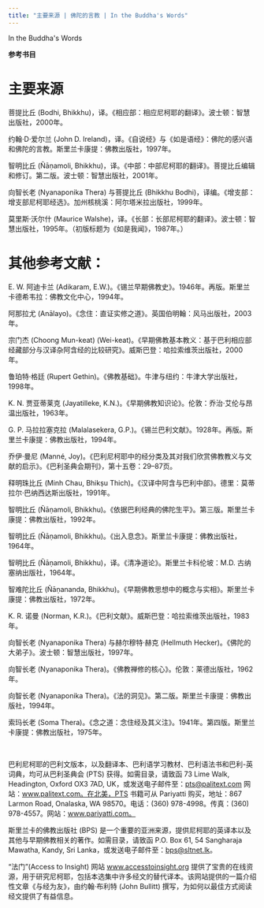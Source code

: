 ```yaml
---
title: "主要来源 | 佛陀的言教 | In the Buddha's Words"
---
```


In the Buddha's Words

**参考书目**

# 主要来源

菩提比丘 (Bodhi, Bhikkhu)，译。《相应部：相应尼柯耶的翻译》。波士顿：智慧出版社，2000年。

约翰·D·爱尔兰 (John D. Ireland)，译。《自说经》与《如是语经》：佛陀的感兴语和佛陀的言教。斯里兰卡康提：佛教出版社，1997年。

智明比丘 (Ñāṇamoli, Bhikkhu)，译。《中部：中部尼柯耶的翻译》。菩提比丘编辑和修订。第二版。波士顿：智慧出版社，2001年。

向智长老 (Nyanaponika Thera) 与菩提比丘 (Bhikkhu Bodhi)，译编。《增支部：增支部尼柯耶经选》。加州核桃溪：阿尔塔米拉出版社，1999年。

莫里斯·沃尔什 (Maurice Walshe)，译。《长部：长部尼柯耶的翻译》。波士顿：智慧出版社，1995年。（初版标题为《如是我闻》，1987年。）

# 其他参考文献：

E. W. 阿迪卡兰 (Adikaram, E.W.)。《锡兰早期佛教史》。1946年。再版。斯里兰卡德希韦拉：佛教文化中心，1994年。

阿那拉尤 (Anālayo)。《念住：直证实修之道》。英国伯明翰：风马出版社，2003年。

宗门杰 (Choong Mun-keat) (Wei-keat)。《早期佛教基本教义：基于巴利相应部经藏部分与汉译杂阿含经的比较研究》。威斯巴登：哈拉索维茨出版社，2000年。

鲁珀特·格廷 (Rupert Gethin)。《佛教基础》。牛津与纽约：牛津大学出版社，1998年。

K. N. 贾亚蒂莱克 (Jayatilleke, K.N.)。《早期佛教知识论》。伦敦：乔治·艾伦与昂温出版社，1963年。

G. P. 马拉拉塞克拉 (Malalasekera, G.P.)。《锡兰巴利文献》。1928年。再版。斯里兰卡康提：佛教出版社，1994年。

乔伊·曼尼 (Manné, Joy)。《巴利尼柯耶中的经分类及其对我们欣赏佛教教义与文献的启示》。《巴利圣典会期刊》，第十五卷：29–87页。

释明珠比丘 (Minh Chau, Bhikṣu Thich)。《汉译中阿含与巴利中部》。德里：莫蒂拉尔·巴纳西达斯出版社，1991年。

智明比丘 (Ñāṇamoli, Bhikkhu)。《依据巴利经典的佛陀生平》。第三版。斯里兰卡康提：佛教出版社，1992年。

智明比丘 (Ñāṇamoli, Bhikkhu)。《出入息念》。斯里兰卡康提：佛教出版社，1964年。

智明比丘 (Ñāṇamoli, Bhikkhu)，译。《清净道论》。斯里兰卡科伦坡：M.D. 古纳塞纳出版社，1964年。

智难陀比丘 (Ñāṇananda, Bhikkhu)。《早期佛教思想中的概念与实相》。斯里兰卡康提：佛教出版社，1972年。

K. R. 诺曼 (Norman, K.R.)。《巴利文献》。威斯巴登：哈拉索维茨出版社，1983年。

向智长老 (Nyanaponika Thera) 与赫尔穆特·赫克 (Hellmuth Hecker)。《佛陀的大弟子》。波士顿：智慧出版社，1997年。

向智长老 (Nyanaponika Thera)。《佛教禅修的核心》。伦敦：莱德出版社，1962年。

向智长老 (Nyanaponika Thera)。《法的洞见》。第二版。斯里兰卡康提：佛教出版社，1994年。

索玛长老 (Soma Thera)。《念之道：念住经及其义注》。1941年。第四版。斯里兰卡康提：佛教出版社，1975年。

   

巴利尼柯耶的巴利文版本，以及翻译本、巴利语学习教材、巴利语法书和巴利-英词典，均可从巴利圣典会 (PTS) 获得。如需目录，请致函 73 Lime Walk, Headington, Oxford OX3 7AD, UK，或发送电子邮件至：pts@palitext.com 网站：www.palitext.com。在北美，PTS 书籍可从 Pariyatti 购买，地址：867 Larmon Road, Onalaska, WA 98570。电话：(360) 978-4998。传真：(360) 978-4557。网站：www.pariyatti.com。

斯里兰卡的佛教出版社 (BPS) 是一个重要的亚洲来源，提供尼柯耶的英译本以及其他与早期佛教相关的著作。如需目录，请致函 P.O. Box 61, 54 Sangharaja Mawatha, Kandy, Sri Lanka，或发送电子邮件至：bps@sltnet.lk。

“法门”(Access to Insight) 网站 www.accesstoinsight.org 提供了宝贵的在线资源，用于研究尼柯耶，包括本选集中许多经文的替代译本。该网站提供的一篇介绍性文章《与经为友》，由约翰·布利特 (John Bullitt) 撰写，为如何以最佳方式阅读经文提供了有益信息。